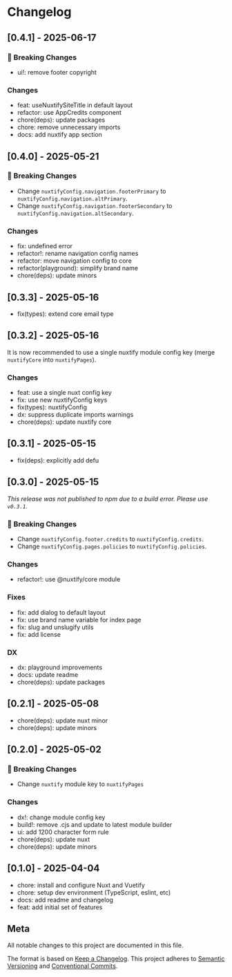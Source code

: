 # Changelog

## [0.4.1] - 2025-06-17

### 🚨 Breaking Changes

- ui!: remove footer copyright

### Changes

- feat: useNuxtifySiteTitle in default layout
- refactor: use AppCredits component
- chore(deps): update packages
- chore: remove unnecessary imports
- docs: add nuxtify app section

## [0.4.0] - 2025-05-21

### 🚨 Breaking Changes

- Change `nuxtifyConfig.navigation.footerPrimary` to `nuxtifyConfig.navigation.altPrimary`.
- Change `nuxtifyConfig.navigation.footerSecondary` to `nuxtifyConfig.navigation.altSecondary`.

### Changes

- fix: undefined error
- refactor!: rename navigation config names
- refactor: move navigation config to core
- refactor(playground): simplify brand name
- chore(deps): update minors

## [0.3.3] - 2025-05-16

- fix(types): extend core email type

## [0.3.2] - 2025-05-16

It is now recommended to use a single nuxtify module config key (merge `nuxtifyCore` into `nuxtifyPages`).

### Changes

- feat: use a single nuxt config key
- fix: use new nuxtifyConfig keys
- fix(types): nuxtifyConfig
- dx: suppress duplicate imports warnings
- chore(deps): update nuxtify core

## [0.3.1] - 2025-05-15

- fix(deps): explicitly add defu

## [0.3.0] - 2025-05-15

_This release was not published to npm due to a build error. Please use `v0.3.1`._

### 🚨 Breaking Changes

- Change `nuxtifyConfig.footer.credits` to `nuxtifyConfig.credits`.
- Change `nuxtifyConfig.pages.policies` to `nuxtifyConfig.policies`.

### Changes

- refactor!: use @nuxtify/core module

### Fixes

- fix: add dialog to default layout
- fix: use brand name variable for index page
- fix: slug and unslugify utils
- fix: add license

### DX

- dx: playground improvements
- docs: update readme
- chore(deps): update packages

## [0.2.1] - 2025-05-08

- chore(deps): update nuxt minor
- chore(deps): update minors

## [0.2.0] - 2025-05-02

### 🚨 Breaking Changes

- Change `nuxtify` module key to `nuxtifyPages`

### Changes

- dx!: change module config key
- build!: remove .cjs and update to latest module builder
- ui: add 1200 character form rule
- chore(deps): update nuxt
- chore(deps): update minors

## [0.1.0] - 2025-04-04

- chore: install and configure Nuxt and Vuetify
- chore: setup dev environment (TypeScript, eslint, etc)
- docs: add readme and changelog
- feat: add initial set of features

## Meta

All notable changes to this project are documented in this file.

The format is based on [Keep a Changelog](https://keepachangelog.com/en/1.0.0/).
This project adheres to [Semantic Versioning](https://semver.org/spec/v2.0.0.html) and [Conventional Commits](https://www.conventionalcommits.org/).
